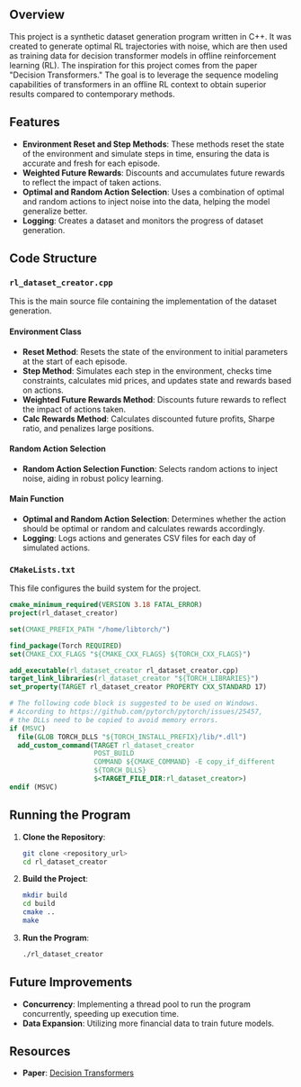 ## Overview

This project is a synthetic dataset generation program written in C++. It was created to generate optimal RL trajectories with noise, which are then used as training data for decision transformer models in offline reinforcement learning (RL). The inspiration for this project comes from the paper "Decision Transformers." The goal is to leverage the sequence modeling capabilities of transformers in an offline RL context to obtain superior results compared to contemporary methods.

## Features

- **Environment Reset and Step Methods**: These methods reset the state of the environment and simulate steps in time, ensuring the data is accurate and fresh for each episode.
- **Weighted Future Rewards**: Discounts and accumulates future rewards to reflect the impact of taken actions.
- **Optimal and Random Action Selection**: Uses a combination of optimal and random actions to inject noise into the data, helping the model generalize better.
- **Logging**: Creates a dataset and monitors the progress of dataset generation.

## Code Structure

### `rl_dataset_creator.cpp`

This is the main source file containing the implementation of the dataset generation.

#### Environment Class

- **Reset Method**: Resets the state of the environment to initial parameters at the start of each episode.
- **Step Method**: Simulates each step in the environment, checks time constraints, calculates mid prices, and updates state and rewards based on actions.
- **Weighted Future Rewards Method**: Discounts future rewards to reflect the impact of actions taken.
- **Calc Rewards Method**: Calculates discounted future profits, Sharpe ratio, and penalizes large positions.

#### Random Action Selection

- **Random Action Selection Function**: Selects random actions to inject noise, aiding in robust policy learning.

#### Main Function

- **Optimal and Random Action Selection**: Determines whether the action should be optimal or random and calculates rewards accordingly.
- **Logging**: Logs actions and generates CSV files for each day of simulated actions.

### `CMakeLists.txt`

This file configures the build system for the project.

```cmake
cmake_minimum_required(VERSION 3.18 FATAL_ERROR)
project(rl_dataset_creator)

set(CMAKE_PREFIX_PATH "/home/libtorch/")

find_package(Torch REQUIRED)
set(CMAKE_CXX_FLAGS "${CMAKE_CXX_FLAGS} ${TORCH_CXX_FLAGS}")

add_executable(rl_dataset_creator rl_dataset_creator.cpp)
target_link_libraries(rl_dataset_creator "${TORCH_LIBRARIES}")
set_property(TARGET rl_dataset_creator PROPERTY CXX_STANDARD 17)

# The following code block is suggested to be used on Windows.
# According to https://github.com/pytorch/pytorch/issues/25457,
# the DLLs need to be copied to avoid memory errors.
if (MSVC)
  file(GLOB TORCH_DLLS "${TORCH_INSTALL_PREFIX}/lib/*.dll")
  add_custom_command(TARGET rl_dataset_creator
                     POST_BUILD
                     COMMAND ${CMAKE_COMMAND} -E copy_if_different
                     ${TORCH_DLLS}
                     $<TARGET_FILE_DIR:rl_dataset_creator>)
endif (MSVC)
```

## Running the Program

1. **Clone the Repository**:
    ```sh
    git clone <repository_url>
    cd rl_dataset_creator
    ```

2. **Build the Project**:
    ```sh
    mkdir build
    cd build
    cmake ..
    make
    ```

3. **Run the Program**:
    ```sh
    ./rl_dataset_creator
    ```

## Future Improvements

- **Concurrency**: Implementing a thread pool to run the program concurrently, speeding up execution time.
- **Data Expansion**: Utilizing more financial data to train future models.

## Resources

- **Paper**: [Decision Transformers](https://arxiv.org/abs/2106.01345)
